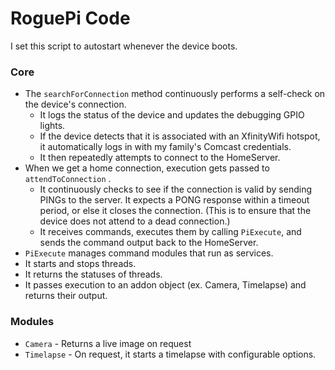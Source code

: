 # RoguePi Code

I set this script to autostart whenever the device boots. 

### Core 

- The `searchForConnection` method continuously performs a self-check on the device's connection. 
  - It logs the status of the device and updates the debugging GPIO lights. 
  - If the device detects that it is associated with an XfinityWifi hotspot, it automatically logs in with my family's Comcast credentials.
  - It then repeatedly attempts to connect to the HomeServer.
- When we get a home connection, execution gets passed to `attendToConnection` . 
  - It continuously checks to see if the connection is valid by sending PINGs to the server. It expects a PONG response within a timeout period, or else it closes the connection. (This is to ensure that the device does not attend to a dead connection.)
  - It receives commands, executes them by calling `PiExecute`, and sends the command output back to the HomeServer.
-  `PiExecute` manages command modules that run as services.
  - It starts and stops threads.
  - It returns the statuses of threads.
  - It passes execution to an addon object (ex. Camera, Timelapse) and returns their output.

### Modules

- `Camera` - Returns a live image on request
- `Timelapse` - On request, it starts a timelapse with configurable options.